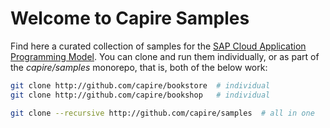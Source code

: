 # Welcome to Capire Samples

Find here a curated collection of samples for the [SAP Cloud Application Programming Model](https://cap.cloud.sap). 
You can clone and run them individually, or as part of the _capire/samples_ monorepo, that is, both of the below work:

```sh
git clone http://github.com/capire/bookstore  # individual
git clone http://github.com/capire/bookshop   # individual
```
```sh
git clone --recursive http://github.com/capire/samples  # all in one
```
